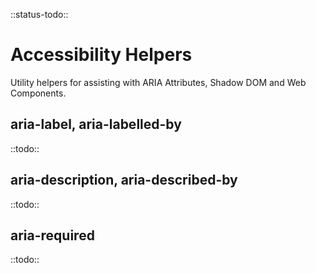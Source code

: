 <!-- 
title: Accessibility Utility
location: ./utils/accessibility
type: page
layout: default
-->

::status-todo::

# Accessibility Helpers

Utility helpers for assisting with ARIA Attributes, Shadow DOM and Web Components.

## aria-label, aria-labelled-by

::todo::

## aria-description, aria-described-by

::todo::

## aria-required

::todo::